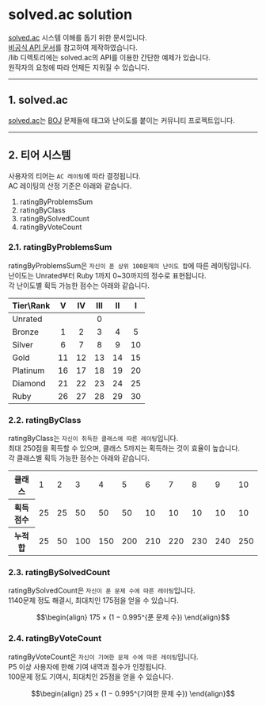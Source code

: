 # solved.ac solution
[solved.ac](https://solved.ac) 시스템 이해를 돕기 위한 문서입니다.   
[비공식 API 문서](https://solvedac.github.io/unofficial-documentation/#/)를 참고하여 제작하였습니다.   
/lib 디렉토리에는 solved.ac의 API를 이용한 간단한 예제가 있습니다.   
원작자의 요청에 따라 언제든 지워질 수 있습니다.

---
## 1. solved.ac
[solved.ac](https://solved.ac)는 [BOJ](https://acmicpc.net) 문제들에 태그와 난이도를 붙이는 커뮤니티 프로젝트입니다.

---
## 2. 티어 시스템
사용자의 티어는 `AC 레이팅`에 따라 결정됩니다.   
AC 레이팅의 산정 기준은 아래와 같습니다.

1. ratingByProblemsSum
2. ratingByClass
3. ratingBySolvedCount
4. ratingByVoteCount

### 2.1. ratingByProblemsSum
ratingByProblemsSum은 `자신이 푼 상위 100문제의 난이도 합`에 따른 레이팅입니다.   
난이도는 Unrated부터 Ruby 1까지 0~30까지의 정수로 표현됩니다.   
각 난이도별 획득 가능한 점수는 아래와 같습니다.

<table>
  <thead>
    <tr>
      <th>Tier\Rank</th>
      <th>V</th>
      <th>IV</th>
      <th>III</th>
      <th>II</th>
      <th>I</th>
    </tr>
  </thead>
  <tbody>
    <tr>
      <td>Unrated</td>
      <td colspan="5" align="center">0</td>
    </tr>
    <tr>
      <td>Bronze</td>
      <td align="center">1</td>
      <td align="center">2</td>
      <td align="center">3</td>
      <td align="center">4</td>
      <td align="center">5</td>
    </tr>
    <tr> 
      <td>Silver</td>
      <td align="center">6</td>
      <td align="center">7</td>
      <td align="center">8</td>
      <td align="center">9</td>
      <td align="center">10</td>
    </tr>
    <tr>
      <td>Gold</td>
      <td align="center">11</td>
      <td align="center">12</td>
      <td align="center">13</td>
      <td align="center">14</td>
      <td align="center">15</td>
    </tr>
    <tr>
      <td>Platinum</td>
      <td align="center">16</td>
      <td align="center">17</td>
      <td align="center">18</td>
      <td align="center">19</td>
      <td align="center">20</td>
    </tr>
    <tr>
      <td>Diamond</td>
      <td align="center">21</td>
      <td align="center">22</td>
      <td align="center">23</td>
      <td align="center">24</td>
      <td align="center">25</td>
    </tr>
    <tr>
      <td>Ruby</td>
      <td align="center">26</td>
      <td align="center">27</td>
      <td align="center">28</td>
      <td align="center">29</td>
      <td align="center">30</td>
    </tr>
  </tbody>
</table>

### 2.2. ratingByClass
ratingByClass는 `자신이 취득한 클래스에 따른 레이팅`입니다.   
최대 250점을 획득할 수 있으며, 클래스 5까지는 획득하는 것이 효율이 높습니다.   
각 클래스별 획득 가능한 점수는 아래와 같습니다.

<table>
  <tbody>
    <tr>
      <th>클래스</th>
      <td>1</td>
      <td>2</td>
      <td>3</td>
      <td>4</td>
      <td>5</td>
      <td>6</td>
      <td>7</td>
      <td>8</td>
      <td>9</td>
      <td>10</td>
    </tr>
    <tr>
      <th>획득 점수</th>
      <td>25</td>
      <td>25</td>
      <td>50</td>
      <td>50</td>
      <td>50</td>
      <td>10</td>
      <td>10</td>
      <td>10</td>
      <td>10</td>
      <td>10</td>
    </tr>
    <tr>
      <th>누적합</th>
      <td>25</td>
      <td>50</td>
      <td>100</td>
      <td>150</td>
      <td>200</td>
      <td>210</td>
      <td>220</td>
      <td>230</td>
      <td>240</td>
      <td>250</td>
    </tr>
  </tbody>
</table>

### 2.3. ratingBySolvedCount
ratingBySolvedCount은 `자신이 푼 문제 수에 따른 레이팅`입니다.   
1140문제 정도 해결시, 최대치인 175점을 얻을 수 있습니다.

```math
\begin{align}
175 × (1 − 0.995^{푼 문제 수})
\end{align}
```

### 2.4. ratingByVoteCount
ratingByVoteCount은 `자신이 기여한 문제 수에 따른 레이팅`입니다.   
P5 이상 사용자에 한해 기여 내역과 점수가 인정됩니다.   
100문제 정도 기여시, 최대치인 25점을 얻을 수 있습니다.

```math
\begin{align}
25 × (1 − 0.995^{기여한 문제 수})
\end{align}
```
